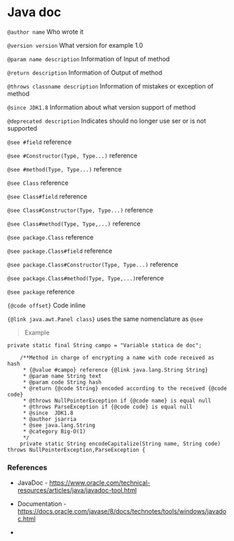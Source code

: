# Java doc
`@author name` Who wrote it

`@version version` What version for example 1.0

`@param name description` Information of Input of method

`@return description` Information of Output of method

`@throws classname description` Information of mistakes or exception of method

`@since JDK1.8` Information about what version support of method

`@deprecated description` Indicates should no longer use ser or is not supported

`@see #field` reference

`@see #Constructor(Type, Type...)` reference

`@see #method(Type, Type...)` reference

`@see Class` reference

`@see Class#field` reference

`@see Class#Constructor(Type, Type...)` reference

`@see Class#method(Type, Type,...)` reference

`@see package.Class` reference

`@see package.Class#field` reference

`@see package.Class#Constructor(Type, Type...)` reference

`@see package.Class#method(Type, Type,...)`reference

`@see package` reference

`{@code offset}` Code inline

`{@link java.awt.Panel class}` uses the same nomenclature as `@see`

> Example


```
private static final String campo = "Variable statica de doc";	
	
	/**Method in charge of encrypting a name with code received as hash
	 * {@value #campo} reference {@link java.lang.String String}
	 * @param name String text
	 * @param code String hash
	 * @return {@code String} encoded according to the received {@code code}
	 * @throws NullPointerException if {@code name} is equal null
	 * @throws ParseException if {@code code} is equal null
	 * @since  JDK1.8
	 * @author jsarria
	 * @see java.lang.String
	 * @category Big-O(1)
	 */
	private static String encodeCapitalize(String name, String code) throws NullPointerException,ParseException {
```


### References
- JavaDoc  - https://www.oracle.com/technical-resources/articles/java/javadoc-tool.html
- Documentation - https://docs.oracle.com/javase/8/docs/technotes/tools/windows/javadoc.html


- 



